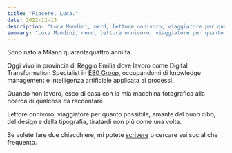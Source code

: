 ```yaml
---
title: "Piacere, Luca."
date: 2022-12-13
description: "Luca Mondini, nerd, lettore onnivoro, viaggiatore per quanto possibile, amante del buon cibo, del design e della tipografia, tiratardi non più come una volta."
summary: "Luca Mondini, nerd, lettore onnivoro, viaggiatore per quanto possibile, amante del buon cibo, del design e della tipografia, tiratardi non più come una volta."
---
```

Sono nato a Milano quarantaquattro anni fa.

Oggi vivo in provincia di Reggio Emilia dove lavoro come Digital Transformation Specialist in [E80 Group](https://www.elettric80.com/it/), occupandomi di knowledge management e intelligenza artificiale applicata ai processi.

Quando non lavoro, esco di casa con la mia macchina fotografica alla ricerca di qualcosa da raccontare.

Lettore onnivoro, viaggiatore per quanto possibile, amante del buon cibo, del design e della tipografia, tiratardi non più come una volta.

Se volete fare due chiacchiere, mi potete [scrivere](mailto:info@lucamondini.it) o cercare sui social che frequento.